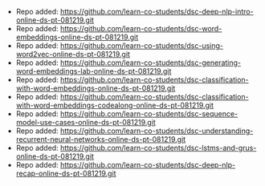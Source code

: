 
- Repo added: https://github.com/learn-co-students/dsc-deep-nlp-intro-online-ds-pt-081219.git
- Repo added: https://github.com/learn-co-students/dsc-word-embeddings-online-ds-pt-081219.git
- Repo added: https://github.com/learn-co-students/dsc-using-word2vec-online-ds-pt-081219.git
- Repo added: https://github.com/learn-co-students/dsc-generating-word-embeddings-lab-online-ds-pt-081219.git
- Repo added: https://github.com/learn-co-students/dsc-classification-with-word-embeddings-online-ds-pt-081219.git
- Repo added: https://github.com/learn-co-students/dsc-classification-with-word-embeddings-codealong-online-ds-pt-081219.git
- Repo added: https://github.com/learn-co-students/dsc-sequence-model-use-cases-online-ds-pt-081219.git
- Repo added: https://github.com/learn-co-students/dsc-understanding-recurrent-neural-networks-online-ds-pt-081219.git
- Repo added: https://github.com/learn-co-students/dsc-lstms-and-grus-online-ds-pt-081219.git
- Repo added: https://github.com/learn-co-students/dsc-deep-nlp-recap-online-ds-pt-081219.git